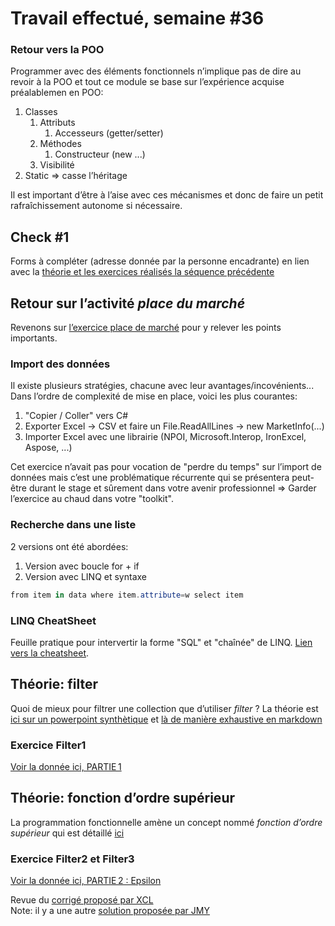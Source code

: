 # Travail effectué, semaine #36

### Retour vers la POO
Programmer avec des éléments fonctionnels n’implique pas de dire au revoir à la POO et tout ce module se base sur l’expérience acquise préalablemen en POO:

1. Classes
    1. Attributs
        1. Accesseurs (getter/setter)
    1. Méthodes 
        1. Constructeur (new ...)
    1. Visibilité
1. Static => casse l’héritage

Il est important d’être à l’aise avec ces mécanismes et donc de faire un petit rafraîchissement autonome si nécessaire.

## Check #1
Forms à compléter (adresse donnée par la personne encadrante) en lien avec la [théorie et les exercices réalisés la séquence précédente](../supports/source/01-paradigmes.md)

## Retour sur l’activité *place du marché*
Revenons sur [l’exercice place de marché](../exos/marché/enoncé.md) pour y relever les points importants.

### Import des données
Il existe plusieurs stratégies, chacune avec leur avantages/incovénients...
Dans l’ordre de complexité de mise en place, voici les plus courantes:

1. "Copier / Coller" vers C#
1. Exporter Excel -> CSV et faire un File.ReadAllLines -> new MarketInfo(...)
1. Importer Excel avec une librairie (NPOI, Microsoft.Interop, IronExcel, Aspose, ...)

Cet exercice n’avait pas pour vocation de "perdre du temps" sur l’import de données mais c’est une problématique récurrente qui se présentera peut-être durant le stage et sûrement dans votre avenir professionnel => Garder l’exercice au chaud dans votre "toolkit".

### Recherche dans une liste
2 versions ont été abordées:

1. Version avec boucle for + if
1. Version avec LINQ et syntaxe
```csharp
from item in data where item.attribute=w select item
```

### LINQ CheatSheet
Feuille pratique pour intervertir la forme "SQL" et "chaînée" de LINQ.
[Lien vers la cheatsheet](../supports/linq-cheatsheet.pdf).

## Théorie: filter
Quoi de mieux pour filtrer une collection que d’utiliser *filter* ?
La théorie est [ici sur un powerpoint synthètique](../supports/source/02-FilterLambdaFctSup.pptx) et [là de manière exhaustive en markdown](../supports/source/02b-filter.md)

### Exercice Filter1
[Voir la donnée ici, PARTIE 1](../exos/filter1/README.md)

## Théorie: fonction d’ordre supérieur
La programmation fonctionnelle amène un concept nommé *fonction d’ordre supérieur* qui est détaillé [ici](../supports/source/02a-fonctions-sup.md)

### Exercice Filter2 et Filter3
[Voir la donnée ici, PARTIE 2 : Epsilon](../exos/filter1/README.md)

Revue du [corrigé proposé par XCL](../exos/filter1/solutions/Program2.cs)  
Note: il y a une autre [solution proposée par JMY](../exos/filter1/solutions/Program.cs)



